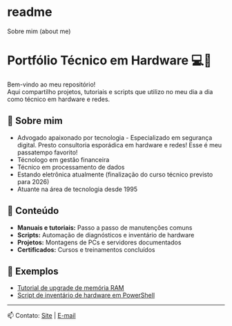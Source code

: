# readme
Sobre mim (about me)
# Portfólio Técnico em Hardware 💻🔧

Bem-vindo ao meu repositório!  
Aqui compartilho projetos, tutoriais e scripts que utilizo no meu dia a dia como técnico em hardware e redes.

## 🔹 Sobre mim
- Advogado apaixonado por tecnologia - Especializado em segurança digital. Presto consultoria esporádica em hardware e redes! Esse é meu passatempo favorito!
- Técnologo em gestão financeira
- Técnico em processamento de dados
- Estando eletrônica atualmente (finalização do curso técnico previsto para 2026)
- Atuante na área de tecnologia desde 1995

## 📂 Conteúdo
- **Manuais e tutoriais:** Passo a passo de manutenções comuns
- **Scripts:** Automação de diagnósticos e inventário de hardware
- **Projetos:** Montagens de PCs e servidores documentados
- **Certificados:** Cursos e treinamentos concluídos

## 🚀 Exemplos
- [Tutorial de upgrade de memória RAM](manuais/upgrade_ram.md)
- [Script de inventário de hardware em PowerShell](scripts/inventario_hw.ps1)

---
📫 Contato: [Site](https://www.arqueu.com.br/sobre) | [E-mail](mailto:leandroaugustorego@gmail.com)
